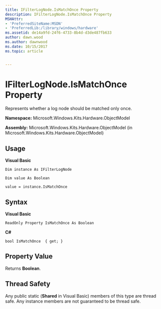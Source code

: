 ```yaml
---
title: IFilterLogNode.IsMatchOnce Property
description: IFilterLogNode.IsMatchOnce Property
MSHAttr:
- 'PreferredSiteName:MSDN'
- 'PreferredLib:/library/windows/hardware'
ms.assetid: de14a9fd-24f6-4733-8b4d-d3de487fb633
author: dawn.wood
ms.author: dawnwood
ms.date: 10/15/2017
ms.topic: article


---
```


# IFilterLogNode.IsMatchOnce Property


Represents whether a log node should be matched only once.

**Namespace:** Microsoft.Windows.Kits.Hardware.ObjectModel

**Assembly:** Microsoft.Windows.Kits.Hardware.ObjectModel (in Microsoft.Windows.Kits.Hardware.ObjectModel)

## <span id="Usage"></span><span id="usage"></span><span id="USAGE"></span>Usage


**Visual Basic**

`Dim instance As IFilterLogNode`

`Dim value As Boolean`

`value = instance.IsMatchOnce`

## <span id="Syntax"></span><span id="syntax"></span><span id="SYNTAX"></span>Syntax


**Visual Basic**

`ReadOnly Property IsMatchOnce As Boolean`

**C#**

`bool IsMatchOnce  { get; }`

## <span id="Property_Value"></span><span id="property_value"></span><span id="PROPERTY_VALUE"></span>Property Value


Returns **Boolean**.

## <span id="Thread_Safety"></span><span id="thread_safety"></span><span id="THREAD_SAFETY"></span>Thread Safety


Any public static (**Shared** in Visual Basic) members of this type are thread safe. Any instance members are not guaranteed to be thread safe.

 

 






